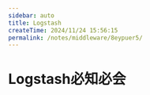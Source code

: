 ```yaml
---
sidebar: auto
title: Logstash
createTime: 2024/11/24 15:56:15
permalink: /notes/middleware/8eypuer5/
---
```


# Logstash必知必会